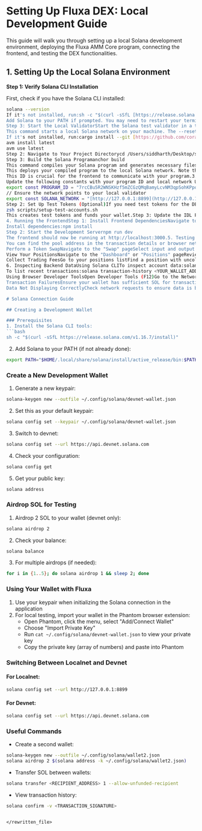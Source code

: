 # Setting Up Fluxa DEX: Local Development Guide

This guide will walk you through setting up a local Solana development environment, deploying the Fluxa AMM Core program, connecting the frontend, and testing the DEX functionalities.

## 1. Setting Up the Local Solana Environment

**Step 1: Verify Solana CLI Installation**

First, check if you have the Solana CLI installed:

````bash
solana --version
If it's not installed, run:sh -c "$(curl -sSfL [https://release.solana.com/v1.17.0/install](https://release.solana.com/v1.17.0/install))"
Add Solana to your PATH if prompted. You may need to restart your terminal.Step 2: Configure Solana for Local DevelopmentSet your Solana configuration to use the local network:solana config set --url localhost
Step 3: Start the Local ValidatorStart the Solana test validator in a terminal window:solana-test-validator --reset
This command starts a local Solana network on your machine. The --reset flag ensures a clean state. Keep this terminal window running in the background.2. Deploying the Fluxa AMM Core ProgramStep 1: Verify Anchor InstallationCheck if Anchor is installed:anchor --version
If it's not installed, run:cargo install --git [https://github.com/coral-xyz/anchor](https://github.com/coral-xyz/anchor) avm --locked
avm install latest
avm use latest
Step 2: Navigate to Your Project Directorycd /Users/siddharth/Desktop/sid_personal/Projects/Fluxa
Step 3: Build the Solana Programanchor build
This command compiles your Solana program and generates necessary files.Step 4: Deploy the Programanchor deploy
This deploys your compiled program to the local Solana network. Note the program ID that Anchor prints after successful deployment, for example:Program ID: 7rcCBu5R2WNSKHzf5mZCGzQMqBamyLcvNM3qpSohKPpo
This ID is crucial for the frontend to communicate with your program.3. Configuring the Frontend ConnectionStep 1: Update the Frontend ConfigurationOpen the config file:vim /Users/siddharth/Desktop/sid_personal/Projects/Fluxa/Front-end-UI/lib/config.ts
Update the following constants with your program ID and local network URL:// Update the PROGRAM_ID with the value from anchor deploy
export const PROGRAM_ID = "7rcCBu5R2WNSKHzf5mZCGzQMqBamyLcvNM3qpSohKPpo"; // Replace with your program ID
// Ensure the network points to your local validator
export const SOLANA_NETWORK = "[http://127.0.0.1:8899](http://127.0.0.1:8899)";
Step 2: Set Up Test Tokens (Optional)If you need test tokens for the DEX, run the setup script:cd /Users/siddharth/Desktop/sid_personal/Projects/Fluxa
zsh scripts/setup-test-accounts.sh
This creates test tokens and funds your wallet.Step 3: Update the IDL FileThe Anchor build process generates an IDL file that describes your program's interface. Copy this to your frontend:cp target/idl/amm_core.json /Users/siddharth/Desktop/sid_personal/Projects/Fluxa/Front-end-UI/services/idl.json
4. Running the FrontendStep 1: Install Frontend DependenciesNavigate to the frontend directory:cd /Users/siddharth/Desktop/sid_personal/Projects/Fluxa/Front-end-UI
Install dependencies:npm install
Step 2: Start the Development Servernpm run dev
The frontend should now be running at http://localhost:3000.5. Testing UI FunctionalitiesConnect a WalletOpen your browser and navigate to http://localhost:3000Click the "Connect Wallet" button in the top-right cornerSelect a wallet provider (e.g., Phantom)Authorize the connection in your walletVerify that your wallet address appears in the UIBackend Verification:Open browser developer tools (F12) and check network requests to confirm the wallet connectionVerify in the Console that the WalletContext state shows your connected walletCreate a Liquidity PoolNavigate to the "Pools" section and click "Create Pool"Select a token pair (e.g., SOL and USDC)Choose a fee tier (e.g., 0.3%)Set your initial price range and deposit amountsReview the details and click "Create"Sign the transaction in your walletBackend Verification: Check the created pool account:solana account <Pool_Address> --output json
You can find the pool address in the transaction details or browser network requests.Add Liquidity to an Existing PoolNavigate to the "Pools" page and select an existing poolClick "Add Liquidity"Define your price range and input the token amountsClick "Add" and sign the transactionBackend Verification: Check your position data:solana account <Position_Address> --output json
Perform a Token SwapNavigate to the "Swap" pageSelect input and output tokensEnter the amount to swapReview the rate and price impactClick "Swap" and sign the transactionBackend Verification:Check your token balances in the UIVerify the transaction in the browser's dev tools Network tabCheck that the appropriate accounts were updated on-chain:solana account <Your_Wallet_Token_Account> --output json
View Your PositionsNavigate to the "Dashboard" or "Positions" pageReview your open positions, including:Token pairsLiquidity rangesCurrent valueStatus (in/out of range)Backend Verification: Compare the displayed data with on-chain position data:solana account <Position_Address> --output json
Collect Trading FeesGo to your positions listFind a position with uncollected feesClick "Collect Fees"Sign the transactionBackend Verification: Check that fees were transferred to your wallet:solana account <Your_Token_Account> --output json
6. Inspecting Backend DataUsing Solana CLITo inspect account data:solana account <ADDRESS> --output json
To list recent transactions:solana transaction-history <YOUR_WALLET_ADDRESS>
Using Browser Developer ToolsOpen Developer Tools (F12)Go to the Network tabFilter by "Fetch/XHR"Look for requests to your local Solana nodeExamine the request payloads and responsesUsing the Program LogsIn the terminal running the validator, you'll see detailed logs for each transaction. These logs show:Transaction execution stepsAccount data changesError messages if transactions fail7. TroubleshootingProgram ID Not FoundDouble-check that the PROGRAM_ID in your frontend configuration matches the ID from anchor deployVerify the program was successfully deployed with:solana program show --programs
Transaction FailuresEnsure your wallet has sufficient SOL for transaction feesCheck the validator logs for specific error messagesMake sure account addresses in your transaction are correctInsufficient BalanceFund your wallet on the local network:solana airdrop 10 <YOUR_WALLET_ADDRESS>
Data Not Displaying CorrectlyCheck network requests to ensure data is being fetched properlyVerify that account data formats match what the frontend expectsEnsure the TickBitmapUtils implementation in the frontend is correctly deserializing the binary tick bitmap dataConnection IssuesMake sure your validator is runningVerify that SOLANA_NETWORK points to `http://

# Solana Connection Guide

## Creating a Development Wallet

### Prerequisites
1. Install the Solana CLI tools:
```bash
sh -c "$(curl -sSfL https://release.solana.com/v1.16.7/install)"
````

2. Add Solana to your PATH (if not already done):

```bash
export PATH="$HOME/.local/share/solana/install/active_release/bin:$PATH"
```

### Create a New Development Wallet

1. Generate a new keypair:

```bash
solana-keygen new --outfile ~/.config/solana/devnet-wallet.json
```

2. Set this as your default keypair:

```bash
solana config set --keypair ~/.config/solana/devnet-wallet.json
```

3. Switch to devnet:

```bash
solana config set --url https://api.devnet.solana.com
```

4. Check your configuration:

```bash
solana config get
```

5. Get your public key:

```bash
solana address
```

### Airdrop SOL for Testing

1. Airdrop 2 SOL to your wallet (devnet only):

```bash
solana airdrop 2
```

2. Check your balance:

```bash
solana balance
```

3. For multiple airdrops (if needed):

```bash
for i in {1..5}; do solana airdrop 1 && sleep 2; done
```

### Using Your Wallet with Fluxa

1. Use your keypair when initializing the Solana connection in the application
2. For local testing, import your wallet in the Phantom browser extension:
   - Open Phantom, click the menu, select "Add/Connect Wallet"
   - Choose "Import Private Key"
   - Run `cat ~/.config/solana/devnet-wallet.json` to view your private key
   - Copy the private key (array of numbers) and paste into Phantom

### Switching Between Localnet and Devnet

#### For Localnet:

```bash
solana config set --url http://127.0.0.1:8899
```

#### For Devnet:

```bash
solana config set --url https://api.devnet.solana.com
```

### Useful Commands

- Create a second wallet:

```bash
solana-keygen new --outfile ~/.config/solana/wallet2.json
solana airdrop 2 $(solana address -k ~/.config/solana/wallet2.json)
```

- Transfer SOL between wallets:

```bash
solana transfer <RECIPIENT_ADDRESS> 1 --allow-unfunded-recipient
```

- View transaction history:

```bash
solana confirm -v <TRANSACTION_SIGNATURE>
```

```

</rewritten_file>
```
